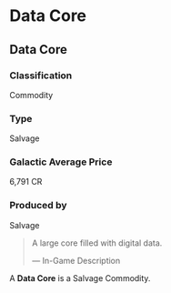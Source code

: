 # Data Core
## Data Core

### Classification

Commodity

### Type

Salvage

### Galactic Average Price

6,791 CR

### Produced by

Salvage

> 
> 
> A large core filled with digital data.
> 
> 
> — In-Game Description
> 

A **Data Core** is a Salvage Commodity.